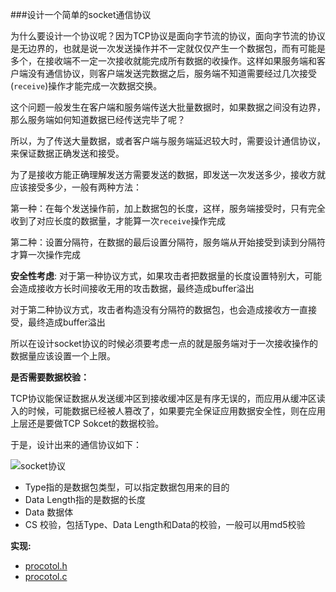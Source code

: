 ###设计一个简单的socket通信协议

为什么要设计一个协议呢？因为TCP协议是面向字节流的协议，面向字节流的协议是无边界的，也就是说一次发送操作并不一定就仅仅产生一个数据包，而有可能是多个，在接收端不一定一次接收就能完成所有数据的收操作。这样如果服务端和客户端没有通信协议，则客户端发送完数据之后，服务端不知道需要经过几次接受(`receive`)操作才能完成一次数据交换。

这个问题一般发生在客户端和服务端传送大批量数据时，如果数据之间没有边界，那么服务端如何知道数据已经传送完毕了呢？

所以，为了传送大量数据，或者客户端与服务端延迟较大时，需要设计通信协议，来保证数据正确发送和接受。

为了是接收方能正确理解发送方需要发送的数据，即发送一次发送多少，接收方就应该接受多少，一般有两种方法：

第一种：在每个发送操作前，加上数据包的长度，这样，服务端接受时，只有完全收到了对应长度的数据量，才能算一次`receive`操作完成

第二种：设置分隔符，在数据的最后设置分隔符，服务端从开始接受到读到分隔符才算一次操作完成

**安全性考虑**:
对于第一种协议方式，如果攻击者把数据量的长度设置特别大，可能会造成接收方长时间接收无用的攻击数据，最终造成buffer溢出

对于第二种协议方式，攻击者构造没有分隔符的数据包，也会造成接收方一直接受，最终造成buffer溢出

所以在设计socket协议的时候必须要考虑一点的就是服务端对于一次接收操作的数据量应该设置一个上限。

**是否需要数据校验：**

TCP协议能保证数据从发送缓冲区到接收缓冲区是有序无误的，而应用从缓冲区读入的时候，可能数据已经被人篡改了，如果要完全保证应用数据安全性，则在应用上层还是要做TCP Sokcet的数据校验。

于是，设计出来的通信协议如下：

![socket协议](http://i.imgur.com/hphXd94.png)

- Type指的是数据包类型，可以指定数据包用来的目的
- Data Length指的是数据的长度
- Data 数据体
- CS 校验，包括Type、Data Length和Data的校验，一般可以用md5校验 


**实现:**
- [procotol.h](procotol.h)
- [procotol.c](procotol.c)